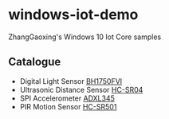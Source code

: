# windows-iot-demo
ZhangGaoxing's Windows 10 Iot Core samples

## Catalogue
* Digital Light Sensor [BH1750FVI](https://github.com/ZhangGaoxing/windows-iot-demo/tree/master/BH1750FVIDemo)
* Ultrasonic Distance Sensor [HC-SR04](https://github.com/ZhangGaoxing/windows-iot-demo/tree/master/HC_SR04Demo)
* SPI Accelerometer [ADXL345](https://github.com/ZhangGaoxing/windows-iot-demo/tree/master/ADXL345Demo)
* PIR Motion Sensor [HC-SR501](https://github.com/ZhangGaoxing/windows-iot-demo/tree/master/HC_SR501Demo)
